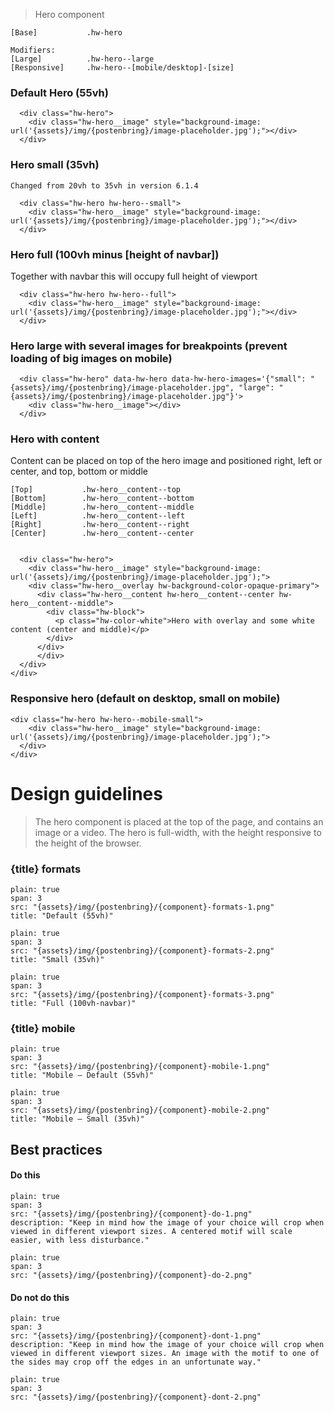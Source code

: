 


> Hero component

```code
[Base]           .hw-hero

Modifiers:
[Large]          .hw-hero--large
[Responsive]     .hw-hero--[mobile/desktop]-[size]
```



### Default Hero (55vh)

```html|span-6,light,plain
  <div class="hw-hero">
    <div class="hw-hero__image" style="background-image: url('{assets}/img/{postenbring}/image-placeholder.jpg');"></div>
  </div>
```

### Hero small (35vh)
```hint
Changed from 20vh to 35vh in version 6.1.4
```

```html|span-6,light,plain
  <div class="hw-hero hw-hero--small">
    <div class="hw-hero__image" style="background-image: url('{assets}/img/{postenbring}/image-placeholder.jpg');"></div>
  </div>
```

### Hero full (100vh minus [height of navbar])
Together with navbar this will occupy full height of viewport

```html|span-6,light,plain
  <div class="hw-hero hw-hero--full">
    <div class="hw-hero__image" style="background-image: url('{assets}/img/{postenbring}/image-placeholder.jpg');"></div>
  </div>
```

### Hero large with several images for breakpoints (prevent loading of big images on mobile)

```html|span-6,light,plain
  <div class="hw-hero" data-hw-hero data-hw-hero-images='{"small": "{assets}/img/{postenbring}/image-placeholder.jpg", "large": "{assets}/img/{postenbring}/image-placeholder.jpg"}'>
    <div class="hw-hero__image"></div>
  </div>
```

### Hero with content
Content can be placed on top of the hero image and positioned right, left or center, and top, bottom or middle

```code
[Top]           .hw-hero__content--top
[Bottom]        .hw-hero__content--bottom
[Middle]        .hw-hero__content--middle
[Left]          .hw-hero__content--left
[Right]         .hw-hero__content--right
[Center]        .hw-hero__content--center

```

```html|span-6,light,plain
  
  <div class="hw-hero">
    <div class="hw-hero__image" style="background-image: url('{assets}/img/{postenbring}/image-placeholder.jpg');">
    <div class="hw-hero__overlay hw-background-color-opaque-primary">
      <div class="hw-hero__content hw-hero__content--center hw-hero__content--middle">
        <div class="hw-block">
          <p class="hw-color-white">Hero with overlay and some white content (center and middle)</p>
        </div>
      </div>
      </div>
  </div>
</div>
```

### Responsive hero (default on desktop, small on mobile)

```html|span-6,light,plain
<div class="hw-hero hw-hero--mobile-small">
    <div class="hw-hero__image" style="background-image: url('{assets}/img/{postenbring}/image-placeholder.jpg');">
  </div>
</div>
```











# Design guidelines

> The hero component is placed at the top of the page, and contains an image or a video. The hero is full-width, with the height responsive to the height of the browser.



### {title} formats
```image
plain: true
span: 3
src: "{assets}/img/{postenbring}/{component}-formats-1.png"
title: "Default (55vh)"
```
```image
plain: true
span: 3
src: "{assets}/img/{postenbring}/{component}-formats-2.png"
title: "Small (35vh)"
```
```image
plain: true
span: 3
src: "{assets}/img/{postenbring}/{component}-formats-3.png"
title: "Full (100vh-navbar)"
```



### {title} mobile
```image
plain: true
span: 3
src: "{assets}/img/{postenbring}/{component}-mobile-1.png"
title: "Mobile – Default (55vh)"
```
```image
plain: true
span: 3
src: "{assets}/img/{postenbring}/{component}-mobile-2.png"
title: "Mobile – Small (35vh)"
```







## Best practices

#### Do this

```image
plain: true
span: 3
src: "{assets}/img/{postenbring}/{component}-do-1.png"
description: "Keep in mind how the image of your choice will crop when viewed in different viewport sizes. A centered motif will scale easier, with less disturbance."
```
```image
plain: true
span: 3
src: "{assets}/img/{postenbring}/{component}-do-2.png"
```

#### Do not do this
  
```image
plain: true
span: 3
src: "{assets}/img/{postenbring}/{component}-dont-1.png"
description: "Keep in mind how the image of your choice will crop when viewed in different viewport sizes. An image with the motif to one of the sides may crop off the edges in an unfortunate way."
```
```image
plain: true
span: 3
src: "{assets}/img/{postenbring}/{component}-dont-2.png"
```
